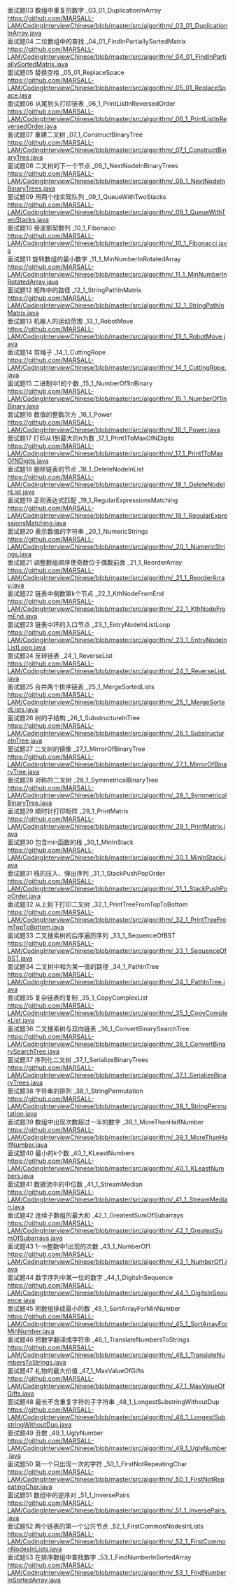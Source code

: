 面试题03 数组中重复的数字 _03_01_DuplicationInArray    <br/>https://github.com/MARSALL-LAM/CodingInterviewChinese/blob/master/src/algorithm/_03_01_DuplicationInArray.java
<br/>面试题04 二位数组中的查找 _04_01_FindInPartiallySortedMatrix   <br/>https://github.com/MARSALL-LAM/CodingInterviewChinese/blob/master/src/algorithm/_04_01_FindInPartiallySortedMatrix.java
<br/>面试题05 替换空格 _05_01_ReplaceSpace <br/>https://github.com/MARSALL-LAM/CodingInterviewChinese/blob/master/src/algorithm/_05_01_ReplaceSpace.java
<br/>面试题06 从尾到头打印链表 _06_1_PrintListInReversedOrder <br/>https://github.com/MARSALL-LAM/CodingInterviewChinese/blob/master/src/algorithm/_06_1_PrintListInReversedOrder.java
<br/>面试题07 重建二叉树 _07_1_ConstructBinaryTree <br/>https://github.com/MARSALL-LAM/CodingInterviewChinese/blob/master/src/algorithm/_07_1_ConstructBinaryTree.java
<br/>面试题08 二叉树的下一个节点 _08_1_NextNodeInBinaryTrees <br/>https://github.com/MARSALL-LAM/CodingInterviewChinese/blob/master/src/algorithm/_08_1_NextNodeInBinaryTrees.java
<br/>面试题09 用两个栈实现队列 _09_1_QueueWithTwoStacks <br/>https://github.com/MARSALL-LAM/CodingInterviewChinese/blob/master/src/algorithm/_09_1_QueueWithTwoStacks.java
<br/>面试题10 斐波那契数列 _10_1_Fibonacci <br/>https://github.com/MARSALL-LAM/CodingInterviewChinese/blob/master/src/algorithm/_10_1_Fibonacci.java
<br/>面试题11 旋转数组的最小数字 _11_1_MinNumberInRotatedArray  <br/>https://github.com/MARSALL-LAM/CodingInterviewChinese/blob/master/src/algorithm/_11_1_MinNumberInRotatedArray.java
<br/>面试题12 矩阵中的路径 _12_1_StringPathInMatrix <br/>https://github.com/MARSALL-LAM/CodingInterviewChinese/blob/master/src/algorithm/_12_1_StringPathInMatrix.java
<br/>面试题13 机器人的运动范围 _13_1_RobotMove <br/>https://github.com/MARSALL-LAM/CodingInterviewChinese/blob/master/src/algorithm/_13_1_RobotMove.java
<br/>面试题14 剪绳子 _14_1_CuttingRope <br/>https://github.com/MARSALL-LAM/CodingInterviewChinese/blob/master/src/algorithm/_14_1_CuttingRope.java
<br/>面试题15 二进制中1的个数 _15_1_NumberOf1InBinary <br/>https://github.com/MARSALL-LAM/CodingInterviewChinese/blob/master/src/algorithm/_15_1_NumberOf1InBinary.java
<br/>面试题16 数值的整数次方 _16_1_Power <br/>https://github.com/MARSALL-LAM/CodingInterviewChinese/blob/master/src/algorithm/_16_1_Power.java
<br/>面试题17 打印从1到最大的n为数 _17_1_Print1ToMaxOfNDigits <br/>https://github.com/MARSALL-LAM/CodingInterviewChinese/blob/master/src/algorithm/_17_1_Print1ToMaxOfNDigits.java
<br/>面试题18 删除链表的节点 _18_1_DeleteNodeInList <br/>https://github.com/MARSALL-LAM/CodingInterviewChinese/blob/master/src/algorithm/_18_1_DeleteNodeInList.java
<br/>面试题19 正则表达式匹配 _19_1_RegularExpressionsMatching <br/>https://github.com/MARSALL-LAM/CodingInterviewChinese/blob/master/src/algorithm/_19_1_RegularExpressionsMatching.java
<br/>面试题20 表示数值的字符串 _20_1_NumericStrings <br/>https://github.com/MARSALL-LAM/CodingInterviewChinese/blob/master/src/algorithm/_20_1_NumericStrings.java 
<br/>面试题21 调整数组顺序使奇数位于偶数前面 _21_1_ReorderArray <br/>https://github.com/MARSALL-LAM/CodingInterviewChinese/blob/master/src/algorithm/_21_1_ReorderArray.java
<br/>面试题22 链表中倒数第k个节点 _22_1_KthNodeFromEnd <br/>https://github.com/MARSALL-LAM/CodingInterviewChinese/blob/master/src/algorithm/_22_1_KthNodeFromEnd.java
<br/>面试题23 链表中环的入口节点 _23_1_EntryNodeInListLoop <br/>https://github.com/MARSALL-LAM/CodingInterviewChinese/blob/master/src/algorithm/_23_1_EntryNodeInListLoop.java
<br/>面试题24 反转链表 _24_1_ReverseList <br/>https://github.com/MARSALL-LAM/CodingInterviewChinese/blob/master/src/algorithm/_24_1_ReverseList.java
<br/>面试题25 合并两个排序链表 _25_1_MergeSortedLists <br/>https://github.com/MARSALL-LAM/CodingInterviewChinese/blob/master/src/algorithm/_25_1_MergeSortedLists.java
<br/>面试题26 树的子结构 _26_1_SubstructureInTree <br/>https://github.com/MARSALL-LAM/CodingInterviewChinese/blob/master/src/algorithm/_26_1_SubstructureInTree.java
<br/>面试题27 二叉树的镜像 _27_1_MirrorOfBinaryTree <br/>https://github.com/MARSALL-LAM/CodingInterviewChinese/blob/master/src/algorithm/_27_1_MirrorOfBinaryTree.java
<br/>面试题28 对称的二叉树 _28_1_SymmetricalBinaryTree <br/>https://github.com/MARSALL-LAM/CodingInterviewChinese/blob/master/src/algorithm/_28_1_SymmetricalBinaryTree.java
<br/>面试题29 顺时针打印矩阵 _29_1_PrintMatrix <br/>https://github.com/MARSALL-LAM/CodingInterviewChinese/blob/master/src/algorithm/_29_1_PrintMatrix.java
<br/>面试题30 包含min函数的栈 _30_1_MinInStack <br/>https://github.com/MARSALL-LAM/CodingInterviewChinese/blob/master/src/algorithm/_30_1_MinInStack.java
<br/>面试题31 栈的压入、弹出序列 _31_1_StackPushPopOrder <br/>https://github.com/MARSALL-LAM/CodingInterviewChinese/blob/master/src/algorithm/_31_1_StackPushPopOrder.java
<br/>面试题32 从上到下打印二叉树 _32_1_PrintTreeFromTopToBottom <br/>https://github.com/MARSALL-LAM/CodingInterviewChinese/blob/master/src/algorithm/_32_1_PrintTreeFromTopToBottom.java
<br/>面试题33 二叉搜索树的后序遍历序列 _33_1_SequenceOfBST <br/>https://github.com/MARSALL-LAM/CodingInterviewChinese/blob/master/src/algorithm/_33_1_SequenceOfBST.java
<br/>面试题34 二叉树中和为某一值的路径 _34_1_PathInTree <br/>https://github.com/MARSALL-LAM/CodingInterviewChinese/blob/master/src/algorithm/_34_1_PathInTree.java
<br/>面试题35 复杂链表的复制 _35_1_CopyComplexList <br/>https://github.com/MARSALL-LAM/CodingInterviewChinese/blob/master/src/algorithm/_35_1_CopyComplexList.java
<br/>面试题36 二叉搜索树与双向链表 _36_1_ConvertBinarySearchTree <br/>https://github.com/MARSALL-LAM/CodingInterviewChinese/blob/master/src/algorithm/_36_1_ConvertBinarySearchTree.java
<br/>面试题37 序列化二叉树 _37_1_SerializeBinaryTrees <br/>https://github.com/MARSALL-LAM/CodingInterviewChinese/blob/master/src/algorithm/_37_1_SerializeBinaryTrees.java
<br/>面试题38 字符串的排列 _38_1_StringPermutation <br/>https://github.com/MARSALL-LAM/CodingInterviewChinese/blob/master/src/algorithm/_38_1_StringPermutation.java
<br/>面试题39 数组中出现次数超过一半的数字 _39_1_MoreThanHalfNumber <br/>https://github.com/MARSALL-LAM/CodingInterviewChinese/blob/master/src/algorithm/_39_1_MoreThanHalfNumber.java
<br/>面试题40 最小的k个数 _40_1_KLeastNumbers <br/>https://github.com/MARSALL-LAM/CodingInterviewChinese/blob/master/src/algorithm/_40_1_KLeastNumbers.java
<br/>面试题41 数据流中的中位数 _41_1_StreamMedian <br/>https://github.com/MARSALL-LAM/CodingInterviewChinese/blob/master/src/algorithm/_41_1_StreamMedian.java
<br/>面试题42 连续子数组的最大和 _42_1_GreatestSumOfSubarrays <br/>https://github.com/MARSALL-LAM/CodingInterviewChinese/blob/master/src/algorithm/_42_1_GreatestSumOfSubarrays.java
<br/>面试题43 1--n整数中1出现的次数 _43_1_NumberOf1 <br/>https://github.com/MARSALL-LAM/CodingInterviewChinese/blob/master/src/algorithm/_43_1_NumberOf1.java
<br/>面试题44 数字序列中某一位的数字 _44_1_DigitsInSequence <br/>https://github.com/MARSALL-LAM/CodingInterviewChinese/blob/master/src/algorithm/_44_1_DigitsInSequence.java
<br/>面试题45 把数组排成最小的数 _45_1_SortArrayForMinNumber <br/>https://github.com/MARSALL-LAM/CodingInterviewChinese/blob/master/src/algorithm/_45_1_SortArrayForMinNumber.java
<br/>面试题46 把数字翻译成字符串 _46_1_TranslateNumbersToStrings <br/>https://github.com/MARSALL-LAM/CodingInterviewChinese/blob/master/src/algorithm/_46_1_TranslateNumbersToStrings.java
<br/>面试题47 礼物的最大价值 _47_1_MaxValueOfGifts <br/>https://github.com/MARSALL-LAM/CodingInterviewChinese/blob/master/src/algorithm/_47_1_MaxValueOfGifts.java
<br/>面试题48 最长不含重复字符的子字符串 _48_1_LongestSubstringWithoutDup <br/>https://github.com/MARSALL-LAM/CodingInterviewChinese/blob/master/src/algorithm/_48_1_LongestSubstringWithoutDup.java
<br/>面试题49 丑数 _49_1_UglyNumber <br/>https://github.com/MARSALL-LAM/CodingInterviewChinese/blob/master/src/algorithm/_49_1_UglyNumber.java
<br/>面试题50 第一个只出现一次的字符 _50_1_FirstNotRepeatingChar <br/>https://github.com/MARSALL-LAM/CodingInterviewChinese/blob/master/src/algorithm/_50_1_FirstNotRepeatingChar.java
<br/>面试题51 数组中的逆序对 _51_1_InversePairs <br/>https://github.com/MARSALL-LAM/CodingInterviewChinese/blob/master/src/algorithm/_51_1_InversePairs.java
<br/>面试题52 两个链表的第一个公共节点 _52_1_FirstCommonNodesInLists <br/>https://github.com/MARSALL-LAM/CodingInterviewChinese/blob/master/src/algorithm/_52_1_FirstCommonNodesInLists.java
<br/>面试题53 在排序数组中查找数字 _53_1_FindNumberInSortedArray <br/>https://github.com/MARSALL-LAM/CodingInterviewChinese/blob/master/src/algorithm/_53_1_FindNumberInSortedArray.java
<br/>
<br/>
<br/>
<br/>
<br/>
<br/>
<br/>
<br/>
<br/>
<br/>
<br/>
<br/>
<br/>
<br/>
<br/>
<br/>
<br/>
